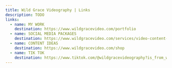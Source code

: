 ```yaml
---
title: Wild Grace Videography | Links
description: TODO
links:
  - name: MY WORK
    destination: https://www.wildgracevideo.com/portfolio
  - name: SOCIAL MEDIA PACKAGES
    destination: https://www.wildgracevideo.com/services/video-content-that-converts
  - name: CONTENT IDEAS
    destination: https://www.wildgracevideo.com/shop
  - name: TIK TOK
    destination: https://www.tiktok.com/@wildgracevideography?is_from_webapp=1&sender_device=pc
---
```

